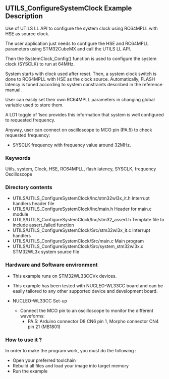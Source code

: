 ## <b>UTILS_ConfigureSystemClock Example Description</b>

Use of UTILS LL API to configure the system clock using RC64MPLL with HSE as source clock.

The user application just needs to configure the HSE and RC64MPLL parameters using STM32CubeMX and call the UTILS LL API.

Then the SystemClock_Config() function is used to configure the system
clock (SYSCLK) to run at 64MHz.

System starts with clock used after reset.
Then, a system clock switch is done to RC64MPLL with HSE as the clock source. Automatically, FLASH latency
is tuned according to system constraints described in the reference manual.

User can easily set their own RC64MPLL parameters in changing global variable used to store them.

A LD1 toggle of 1sec provides this information that system is well configured to requested frequency.  

Anyway, user can connect on oscilloscope to MCO pin (PA.5) to check requested frequency:
 
 - SYSCLK frequency with frequency value around 32MHz.

### <b>Keywords</b>

Utils, system, Clock, HSE, RC64MPLL, flash latency, SYSCLK, frequency Oscilloscope



### <b>Directory contents</b>

  - UTILS/UTILS_ConfigureSystemClock/Inc/stm32wl3x_it.h          Interrupt handlers header file
  - UTILS/UTILS_ConfigureSystemClock/Inc/main.h                  Header for main.c module
  - UTILS/UTILS_ConfigureSystemClock/Inc/stm32_assert.h          Template file to include assert_failed function
  - UTILS/UTILS_ConfigureSystemClock/Src/stm32wl3x_it.c          Interrupt handlers
  - UTILS/UTILS_ConfigureSystemClock/Src/main.c                  Main program
  - UTILS/UTILS_ConfigureSystemClock/Src/system_stm32wl3x.c      STM32WL3x system source file


### <b>Hardware and Software environment</b>

  - This example runs on STM32WL33CCVx devices.
    
  - This example has been tested with NUCLEO-WL33CC board and can be
    easily tailored to any other supported device and development board.

  - NUCLEO-WL33CC Set-up
    - Connect the MCO pin to an oscilloscope to monitor the different waveforms:
      - PA.5: Arduino connector D8 CN6 pin 1, Morpho connector CN4 pin 21 (MB1801)

### <b>How to use it ?</b>

In order to make the program work, you must do the following :

 - Open your preferred toolchain
 - Rebuild all files and load your image into target memory
 - Run the example


